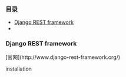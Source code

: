 ### 目录
- [Django REST framework](#download)
- 


<h3 id="download"/>Django REST framework</h3>
[官网](http://www.django-rest-framework.org/)

installation
```
```